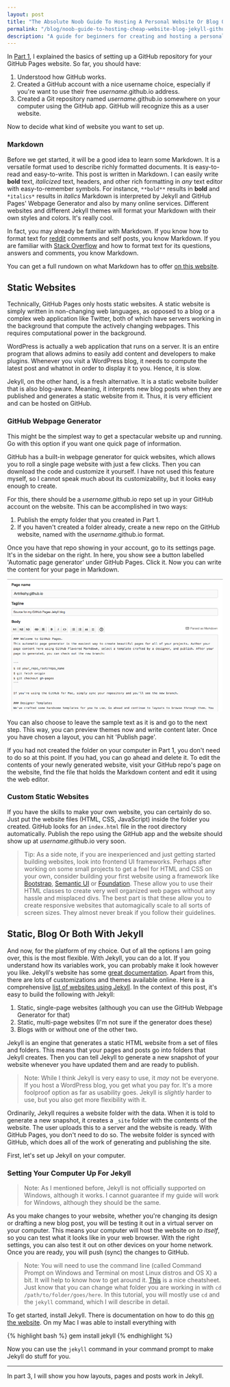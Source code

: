```yaml
---
layout: post
title: "The Absolute Noob Guide To Hosting A Personal Website Or Blog On GitHub Pages - Part 2"
permalink: "/blog/noob-guide-to-hosting-cheap-website-blog-jekyll-github-pages-2"
description: "A guide for beginners for creating and hosting a personal website or portfolio using Jekyll, the blog-aware static site generator - Part 2"
---
```


In [Part 1](http://code.antrikshy.com/noob-guide-to-hosting-cheap-website-blog-jekyll-github-pages-1), I explained the basics of setting up a GitHub repository for your GitHub Pages website. So far, you should have:

1. Understood how GitHub works.
2. Created a GitHub account with a nice username choice, especially if you're want to use their free *username*.github.io address.
3. Created a Git repository named *username*.github.io somewhere on your computer using the GitHub app. GitHub will recognize this as a user website.

Now to decide what kind of website you want to set up.

<!--more-->

### Markdown

Before we get started, it will be a good idea to learn some Markdown. It is a versatile format used to describe richly formatted documents. It is easy-to-read and easy-to-write. This post is written in Markdown. I can easily write **bold** text, *italicized* text, headers, and other rich formatting in *any* text editor with easy-to-remember symbols. For instance, `**bold**` results in **bold** and `*italics*` results in *italics* Markdown is interpreted by Jekyll and GitHub Pages' Webpage Generator and also by many online services. Different websites and different Jekyll themes will format your Markdown with their own styles and colors. It's really cool.

In fact, you may already be familiar with Markdown. If you know how to format text for [reddit](http://www.reddit.com) comments and self posts, you know Markdown. If you are familiar with [Stack Overflow](http://www.stackoverflow.com) and how to format text for its questions, answers and comments, you know Markdown.

You can get a full rundown on what Markdown has to offer [on this website](http://daringfireball.net/projects/markdown/syntax).

## Static Websites

Technically, GitHub Pages only hosts static websites. A static website is simply written in non-changing web languages, as opposed to a blog or a complex web application like Twitter, both of which have servers working in the background that compute the actively changing webpages. This requires computational power in the background.

WordPress is actually a web application that runs on a server. It is an entire program that allows admins to easily add content and developers to make plugins. Whenever you visit a WordPress blog, it needs to compute the latest post and whatnot in order to display it to you. Hence, it is slow.

Jekyll, on the other hand, is a fresh alternative. It is a static website builder that is also blog-aware. Meaning, it interprets new blog posts when they are published and generates a static website from it. Thus, it is very efficient and can be hosted on GitHub.

### GitHub Webpage Generator

This might be the simplest way to get a spectacular website up and running. Go with this option if you want one quick page of information.

GitHub has a built-in webpage generator for quick websites, which allows you to roll a single page website with just a few clicks. Then you can download the code and customize it yourself. I have not used this feature myself, so I cannot speak much about its customizability, but it looks easy enough to create.

For this, there should be a *username*.github.io repo set up in your GitHub account on the website. This can be accomplished in two ways:

1. Publish the empty folder that you created in Part 1.
2. If you haven't created a folder already, create a new repo on the GitHub website, named with the *username*.github.io format.

Once you have that repo showing in your account, go to its settings page. It's in the sidebar on the right. In here, you show see a button labelled 'Automatic page generator' under GitHub Pages. Click it. Now you can write the content for your page in Markdown. 

![GitHub generated site editor](/assets/github-page-generator-edit.png)

You can also choose to leave the sample text as it is and go to the next step. This way, you can preview themes now and write content later. Once you have chosen a layout, you can hit 'Publish page'.

If you had not created the folder on your computer in Part 1, you don't need to do so at this point. If you had, you can go ahead and delete it. To edit the contents of your newly generated website, visit your GitHub repo's page on the website, find the file that holds the Markdown content and edit it using the web editor.

### Custom Static Websites

If you have the skills to make your own website, you can certainly do so. Just put the website files (HTML, CSS, JavaScript) inside the folder you created. GitHub looks for an `index.html` file in the root directory automatically. Publish the repo using the GitHub app and the website should show up at *username*.github.io very soon.

>Tip: As a side note, if you are inexperienced and just getting started building websites, look into frontend UI frameworks. Perhaps after working on some small projects to get a feel for HTML and CSS on your own, consider building your first website using a framework like [Bootstrap](http://getbootstrap.com), [Semantic UI](http://semantic-ui.com) or [Foundation](http://foundation.zurb.com). These allow you to use their HTML classes to create very well organized web pages without any hassle and misplaced divs. The best part is that these allow you to create responsive websites that automagically scale to all sorts of screen sizes. They almost never break if you follow their guidelines.

## Static, Blog Or Both With Jekyll

And now, for the platform of my choice. Out of all the options I am going over, this is the most flexible. With Jekyll, you can do a lot. If you understand how its variables work, you can probably make it look however you like. Jekyll's website has some [great documentation](http://jekyllrb.com/docs/home). Apart from this, there are lots of customizations and themes available online. Here is a comprehensive [list of websites using Jekyll](https://github.com/jekyll/jekyll/wiki/Sites). In the context of this post, it's easy to build the following with Jekyll:

1. Static, single-page websites (although you can use the GitHub Webpage Generator for that)
2. Static, multi-page websites (I'm not sure if the generator does these)
3. Blogs with or without one of the other two.

Jekyll is an engine that generates a static HTML website from a set of files and folders. This means that your pages and posts go into folders that Jekyll creates. Then you can tell Jekyll to generate a new snapshot of your website whenever you have updated them and are ready to publish.

>Note: While I think Jekyll is very easy to use, it *may* not be everyone. If you host a WordPress blog, you get what you pay for. It's a more foolproof option as far as usability goes. Jekyll is *slightly* harder to use, but you also get more flexibility with it.

Ordinarily, Jekyll requires a website folder with the data. When it is told to generate a new snapshot, it creates a `_site` folder with the contents of the website. The user uploads this to a server and the website is ready. With GitHub Pages, you don't need to do so. The website folder is synced with GitHub, which does all of the work of generating and publishing the site.

First, let's set up Jekyll on your computer.

### Setting Your Computer Up For Jekyll

>Note: As I mentioned before, Jekyll is not officially supported on Windows, although it works. I cannot guarantee if my guide will work for Windows, although they should be the same.

As you make changes to your website, whether you're changing its design or drafting a new blog post, you will be testing it out in a virtual server on your computer. This means your computer will host the website on *to itself*, so you can test what it looks like in your web browser. With the right settings, you can also test it out on other devices on your home network. Once you are ready, you will push (sync) the changes to GitHub.

>Note: You will need to use the command line (called Command Prompt on Windows and Terminal on most Linux distros and OS X) a bit. It will help to know how to get around it. [This](http://www.dummies.com/how-to/content/how-to-use-basic-unix-commands-to-work-in-terminal.html) is a nice cheatsheet. Just know that you can change what folder you are working in with `cd /path/to/folder/goes/here`. In this tutorial, you will mostly use `cd` and the `jekyll` command, which I will describe in detail.

To get started, install Jekyll. There is documentation on how to do this [on the website](http://jekyllrb.com/docs/installation/). On my Mac I was able to install everything with 

{% highlight bash %}
gem install jekyll
{% endhighlight %}

Now you can use the `jekyll` command in your command prompt to make Jekyll do stuff for you.

---

In part 3, I will show you how layouts, pages and posts work in Jekyll.

